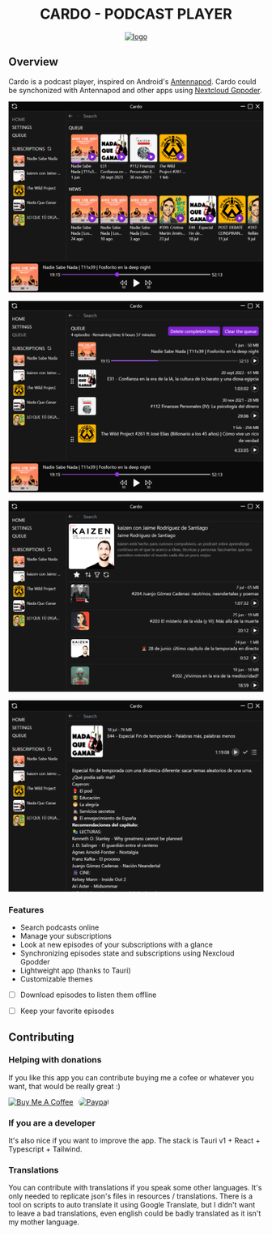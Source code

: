 <h1 align="center">CARDO - PODCAST PLAYER</h1>
<p align="center">
    <a href="https://n0vella.github.io">
        <img src="https://raw.githubusercontent.com/n0vella/cardo/master/src-tauri/icons/icon.png" alt="logo" width="256" height="256" />
    </a>
</p>

## Overview

Cardo is a podcast player, inspired on Android's [Antennapod](https://antennapod.org/). Cardo could be synchonized with Antennapod and other apps using [Nextcloud Gppoder](https://github.com/thrillfall/nextcloud-gpodder/).

![1](assets/readme/1.png)

![2](assets/readme/2.png)

![3](assets/readme/3.png)

![4](assets/readme/4.png)

### Features

- Search podcasts online
- Manage your subscriptions
- Look at new episodes of your subscriptions with a glance
- Synchronizing episodes state and subscriptions using Nexcloud Gpodder
- Lightweight app (thanks to Tauri)
- Customizable themes
- [ ] Download episodes to listen them offline
- [ ] Keep your favorite episodes


## Contributing

### Helping with donations

If you like this app you can contribute buying me a cofee or whatever you want, that would be really great :)

<div style="display: inline-flex; gap: 10px; align-items: center">
    <a href="https://www.buymeacoffee.com/n0vella" target="_blank">
        <img src="https://cdn.buymeacoffee.com/buttons/v2/default-yellow.png" alt="Buy Me A Coffee" style="height: 60px !important;width: 217px !important;" >
    </a>
    <a href="https://www.paypal.com/paypalme/adriannovella">
        <img src="https://www.paypalobjects.com/webstatic/icon/pp196.png" alt="Paypal" width="60" height="60" style="border-radius: 10px" />
    </a>
</div>

### If you are a developer

It's also nice if you want to improve the app. The stack is Tauri v1 + React + Typescript + Tailwind.

### Translations

You can contribute with translations if you speak some other languages.
It's only needed to replicate json's files in resources / translations. There is a tool on scripts to auto translate it using Google Translate, but I didn't want to leave a bad translations, even english could be badly translated as it isn't my mother language.